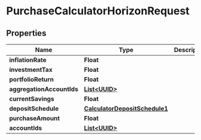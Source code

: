 
# PurchaseCalculatorHorizonRequest

## Properties
Name | Type | Description | Notes
------------ | ------------- | ------------- | -------------
**inflationRate** | **Float** |  |  [optional]
**investmentTax** | **Float** |  |  [optional]
**portfolioReturn** | **Float** |  | 
**aggregationAccountIds** | [**List&lt;UUID&gt;**](UUID.md) |  |  [optional]
**currentSavings** | **Float** |  |  [optional]
**depositSchedule** | [**CalculatorDepositSchedule1**](CalculatorDepositSchedule1.md) |  |  [optional]
**purchaseAmount** | **Float** |  | 
**accountIds** | [**List&lt;UUID&gt;**](UUID.md) |  |  [optional]



